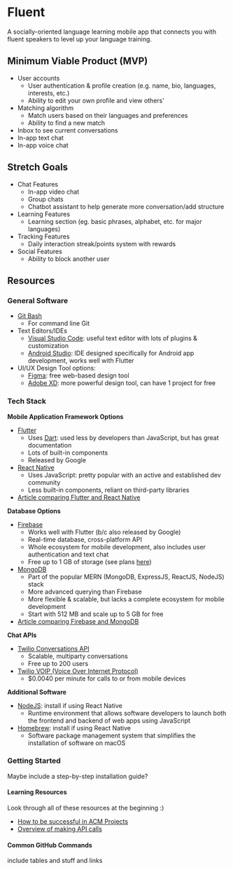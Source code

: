 # Fluent
A socially-oriented language learning mobile app that connects you with fluent speakers to level up your language training.

## Minimum Viable Product (MVP)
- User accounts
  * User authentication & profile creation (e.g. name, bio, languages, interests, etc.)
  * Ability to edit your own profile and view others'
- Matching algorithm
  * Match users based on their languages and preferences
  * Ability to find a new match
- Inbox to see current conversations
- In-app text chat
- In-app voice chat

## Stretch Goals
- Chat Features
  * In-app video chat
  * Group chats
  * Chatbot assistant to help generate more conversation/add structure
- Learning Features
  * Learning section (eg. basic phrases, alphabet, etc. for major languages)
- Tracking Features
  * Daily interaction streak/points system with rewards
- Social Features
  * Ability to block another user
  
## Resources
### General Software
- [Git Bash](https://git-scm.com/downloads) 
  * For command line Git
- Text Editors/IDEs
  * [Visual Studio Code](https://code.visualstudio.com/): useful text editor with lots of plugins & customization
  * [Android Studio](https://developer.android.com/studio): IDE designed specifically for Android app development, works well with Flutter 
- UI/UX Design Tool options: 
  * [Figma](https://www.figma.com/): free web-based design tool
  * [Adobe XD](https://www.adobe.com/products/xd.html): more powerful design tool, can have 1 project for free

### Tech Stack
**Mobile Application Framework Options**
- [Flutter](https://flutter.dev/)
  * Uses [Dart](https://dart.dev/): used less by developers than JavaScript, but has great documentation
  * Lots of built-in components
  * Released by Google
- [React Native](https://reactnative.dev/)
  * Uses JavaScript: pretty popular with an active and established dev community
  * Less built-in components, reliant on third-party libraries
- [Article comparing Flutter and React Native](https://blog.codemagic.io/flutter-vs-react-native-a-developers-perspective/)

**Database Options**
- [Firebase](https://firebase.google.com/)
  * Works well with Flutter (b/c also released by Google)
  * Real-time database, cross-platform API
  * Whole ecosystem for mobile development, also includes user authentication and text chat
  * Free up to 1 GB of storage (see plans [here](https://firebase.google.com/pricing))
- [MongoDB](https://www.mongodb.com/)
  * Part of the popular MERN (MongoDB, ExpressJS, ReactJS, NodeJS) stack
  * More advanced querying than Firebase
  * More flexible & scalable, but lacks a complete ecosystem for mobile development
  * Start with 512 MB and scale up to 5 GB for free
- [Article comparing Firebase and MongoDB](https://dzone.com/articles/firebase-vs-mongodb-which-database-to-use-for-your)

**Chat APIs**
- [Twilio Conversations API](https://www.twilio.com/conversations-api)
  * Scalable, multiparty conversations
  * Free up to 200 users
- [Twilio VOIP (Voice Over Internet Protocol)](https://www.twilio.com/client)
  * $0.0040 per minute for calls to or from mobile devices

**Additional Software**
- [NodeJS](https://nodejs.org/en/): install if using React Native
  * Runtime environment that allows software developers to launch both the frontend and backend of web apps using JavaScript
- [Homebrew](https://brew.sh/): install if using React Native
  * Software package management system that simplifies the installation of software on macOS

### Getting Started
Maybe include a step-by-step installation guide?

#### Learning Resources
Look through all of these resources at the beginning :)
- [How to be successful in ACM Projects](https://docs.google.com/document/d/1mRIWzmfmJO3MCsvR9vr6VI94GnVYtHqZiq4sqMd3fic/edit?usp=sharing)
- [Overview of making API calls](https://snipcart.com/blog/apis-integration-usage-benefits)

#### Common GitHub Commands
include tables and stuff and links
